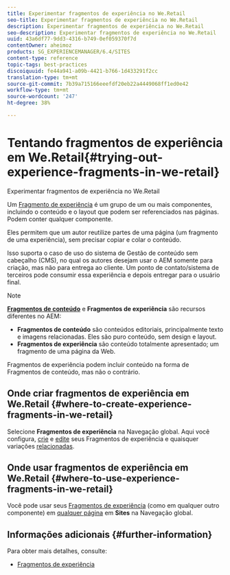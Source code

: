 ```yaml
---
title: Experimentar fragmentos de experiência no We.Retail
seo-title: Experimentar fragmentos de experiência no We.Retail
description: Experimentar fragmentos de experiência no We.Retail
seo-description: Experimentar fragmentos de experiência no We.Retail
uuid: 43a6df77-9dd3-4316-b749-0ef059370f7d
contentOwner: aheimoz
products: SG_EXPERIENCEMANAGER/6.4/SITES
content-type: reference
topic-tags: best-practices
discoiquuid: fe44a941-a09b-4421-b766-1d433291f2cc
translation-type: tm+mt
source-git-commit: 7b39a715166eeefdf20eb22a4449068ff1ed0e42
workflow-type: tm+mt
source-wordcount: '247'
ht-degree: 38%

---
```



# Tentando fragmentos de experiência em We.Retail{#trying-out-experience-fragments-in-we-retail}

Experimentar fragmentos de experiência no We.Retail

Um [Fragmento de experiência](/help/sites-authoring/experience-fragments.md) é um grupo de um ou mais componentes, incluindo o conteúdo e o layout que podem ser referenciados nas páginas. Podem conter qualquer componente.

Eles permitem que um autor reutilize partes de uma página (um fragmento de uma experiência), sem precisar copiar e colar o conteúdo.

Isso suporta o caso de uso do sistema de Gestão de conteúdo sem cabeçalho (CMS), no qual os autores desejam usar o AEM somente para criação, mas não para entrega ao cliente. Um ponto de contato/sistema de terceiros pode consumir essa experiência e depois entregar para o usuário final.

>[!NOTE]
>
>**[Fragmentos de conteúdo](/help/sites-developing/we-retail-content-fragments.md)** e **Fragmentos de experiência** são recursos diferentes no AEM:
>
>* **Fragmentos de conteúdo** são conteúdos editoriais, principalmente texto e imagens relacionadas. Eles são puro conteúdo, sem design e layout.
>* **Fragmentos de experiência** são conteúdo totalmente apresentado; um fragmento de uma página da Web.

>
>
Fragmentos de experiência podem incluir conteúdo na forma de Fragmentos de conteúdo, mas não o contrário.

## Onde criar fragmentos de experiência em We.Retail {#where-to-create-experience-fragments-in-we-retail}

Selecione **Fragmentos de experiência** na Navegação global. Aqui você configura, [crie](/help/sites-authoring/experience-fragments.md#creating-an-experience-fragment) e [edite](/help/sites-authoring/experience-fragments.md#editing-your-experience-fragment) seus Fragmentos de experiência e quaisquer variações [relacionadas](/help/sites-authoring/experience-fragments.md#creating-an-experience-fragment-variation).

## Onde usar fragmentos de experiência em We.Retail {#where-to-use-experience-fragments-in-we-retail}

Você pode usar seus [Fragmentos de experiência](/help/sites-authoring/experience-fragments.md#using-your-experience-fragment) (como em qualquer outro componente) em [qualquer página](/help/sites-authoring/editing-content.md) em **Sites** na Navegação global.

## Informações adicionais {#further-information}

Para obter mais detalhes, consulte:

* [Fragmentos de experiência](/help/sites-authoring/experience-fragments.md)

